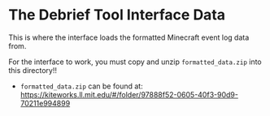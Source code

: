 # The Debrief Tool Interface Data

This is where the interface loads the formatted Minecraft event log data from.

For the interface to work, you must copy and unzip `formatted_data.zip` into this directory!!

- `formatted_data.zip` can be found at: <https://kiteworks.ll.mit.edu/#/folder/97888f52-0605-40f3-90d9-70211e994899>
